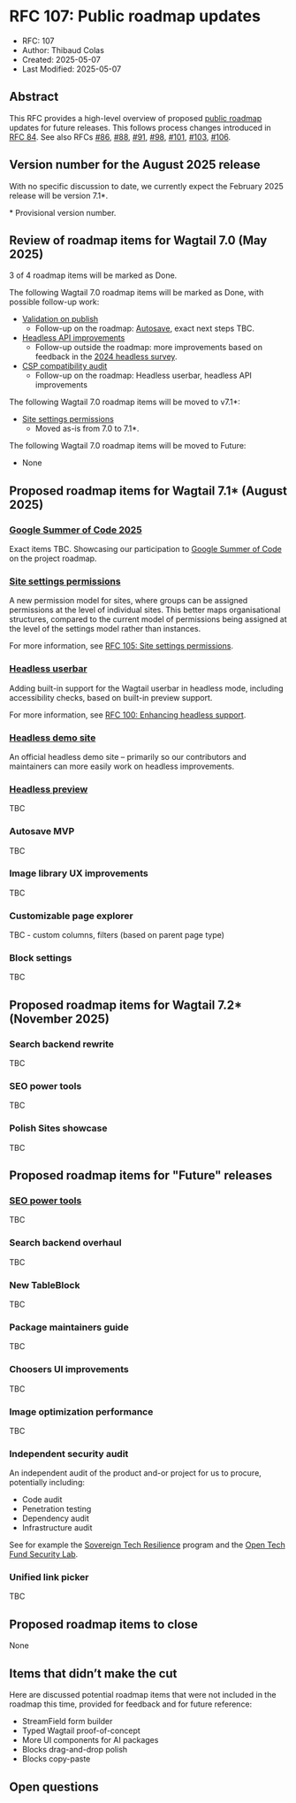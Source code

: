 # RFC 107: Public roadmap updates

- RFC: 107
- Author: Thibaud Colas
- Created: 2025-05-07
- Last Modified: 2025-05-07

## Abstract

This RFC provides a high-level overview of proposed [public roadmap](https://github.com/wagtail/roadmap) updates for future releases. This follows process changes introduced in [RFC 84](https://github.com/wagtail/rfcs/pull/84). See also RFCs [#86](086-roadmap-updates.md), [#88](088-roadmap-updates.md), [#91](091-roadmap-updates.md), [#98](098-roadmap-updates.md), [#101](101-roadmap-updates.md), [#103](103-roadmap-updates.md), [#106](106-roadmap-updates.md).

## Version number for the August 2025 release

With no specific discussion to date, we currently expect the February 2025 release will be version 7.1\*.

\* Provisional version number.

## Review of roadmap items for Wagtail 7.0 (May 2025)

3 of 4 roadmap items will be marked as Done.

The following Wagtail 7.0 roadmap items will be marked as Done, with possible follow-up work:

- [Validation on publish](https://github.com/wagtail/roadmap/issues/93)
  - Follow-up on the roadmap: [Autosave](https://github.com/wagtail/roadmap/issues/24), exact next steps TBC.
- [Headless API improvements](https://github.com/wagtail/roadmap/issues/94)
  - Follow-up outside the roadmap: more improvements based on feedback in the [2024 headless survey](https://wagtail.org/blog/2024-headless-survey/).
- [CSP compatibility audit](https://github.com/wagtail/roadmap/issues/96)
  - Follow-up on the roadmap: Headless userbar, headless API improvements

The following Wagtail 7.0 roadmap items will be moved to v7.1\*:

- [Site settings permissions](https://github.com/wagtail/roadmap/issues/95)
  - Moved as-is from 7.0 to 7.1\*.

The following Wagtail 7.0 roadmap items will be moved to Future:

- None

## Proposed roadmap items for Wagtail 7.1\* (August 2025)

### [Google Summer of Code 2025](https://github.com/wagtail/roadmap/issues/97)

Exact items TBC. Showcasing our participation to [Google Summer of Code](https://summerofcode.withgoogle.com/) on the project roadmap.

### [Site settings permissions](https://github.com/wagtail/roadmap/issues/95)

A new permission model for sites, where groups can be assigned permissions at the level of individual sites. This better maps organisational structures, compared to the current model of permissions being assigned at the level of the settings model rather than instances.

For more information, see [RFC 105: Site settings permissions](https://github.com/wagtail/rfcs/pull/105).

### [Headless userbar](https://github.com/wagtail/roadmap/issues/100)

Adding built-in support for the Wagtail userbar in headless mode, including accessibility checks, based on built-in preview support.

For more information, see [RFC 100: Enhancing headless support](https://github.com/wagtail/rfcs/pull/100).

### [Headless demo site](https://github.com/wagtail/roadmap/issues/98)

An official headless demo site – primarily so our contributors and maintainers can more easily work on headless improvements.

### [Headless preview](https://github.com/wagtail/roadmap/issues/99)

TBC

### Autosave MVP

TBC

### Image library UX improvements

TBC

### Customizable page explorer

TBC - custom columns, filters (based on parent page type)

### Block settings

TBC

## Proposed roadmap items for Wagtail 7.2\* (November 2025)

### Search backend rewrite

TBC

### SEO power tools

TBC

### Polish Sites showcase

TBC

## Proposed roadmap items for "Future" releases

### [SEO power tools](https://wagtail.org/blog/looking-for-sponsorship-seo-power-tools/)

TBC

### Search backend overhaul

TBC

### New TableBlock

TBC

### Package maintainers guide

TBC

### Choosers UI improvements

TBC

### Image optimization performance

TBC

### Independent security audit

An independent audit of the product and-or project for us to procure, potentially including:

- Code audit
- Penetration testing
- Dependency audit
- Infrastructure audit

See for example the [Sovereign Tech Resilience](https://www.sovereign.tech/programs/bug-resilience/) program and the [Open Tech Fund Security Lab](https://www.opentech.fund/labs/security-lab/).

### Unified link picker

TBC

## Proposed roadmap items to close

None

## Items that didn’t make the cut

Here are discussed potential roadmap items that were not included in the roadmap this time, provided for feedback and for future reference:

- StreamField form builder
- Typed Wagtail proof-of-concept
- More UI components for AI packages
- Blocks drag-and-drop polish
- Blocks copy-paste

## Open questions
